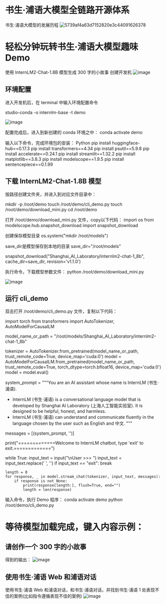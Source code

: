 # 书生·浦语大模型全链路开源体系
书生·浦语大模型的发展历程
![5739af4a63d7152820e3c44091626378](https://github.com/TyxYAN/-/assets/101959829/5b4db4ec-38bc-4c81-a4e5-bc1bdb464e80)
# 轻松分钟玩转书生·浦语大模型趣味 Demo
使用 InternLM2-Chat-1.8B 模型生成 300 字的小故事
创建开发机
![image](https://github.com/TyxYAN/-/assets/101959829/685cb172-7e31-4966-91e0-5d7b8c7386e6)


## 环境配置
进入开发机后，在 terminal 中输入环境配置命令 

studio-conda -o internlm-base -t demo

![image](https://github.com/TyxYAN/-/assets/101959829/5cbf68d6-dd3b-47df-b399-e2ca97c94ea2)

配置完成后，进入到新创建的 conda 环境之中：
conda activate demo

输入以下命令，完成环境包的安装：
Python
pip install huggingface-hub==0.17.3
pip install transformers==4.34 
pip install psutil==5.9.8
pip install accelerate==0.24.1
pip install streamlit==1.32.2 
pip install matplotlib==3.8.3 
pip install modelscope==1.9.5
pip install sentencepiece==0.1.99
## 下载 InternLM2-Chat-1.8B 模型
按路径创建文件夹，并进入到对应文件目录中：

mkdir -p /root/demo
touch /root/demo/cli_demo.py
touch /root/demo/download_mini.py
cd /root/demo


打开 /root/demo/download_mini.py 文件，copy以下代码：
import os
from modelscope.hub.snapshot_download import snapshot_download

 创建保存模型目录
os.system("mkdir /root/models")

 save_dir是模型保存到本地的目录
save_dir="/root/models"

snapshot_download("Shanghai_AI_Laboratory/internlm2-chat-1_8b", 
                  cache_dir=save_dir, 
                  revision='v1.1.0')

执行命令，下载模型参数文件：
python /root/demo/download_mini.py

![image](https://github.com/TyxYAN/-/assets/101959829/d33437ca-1110-49f6-b00d-706ed1667f26)


## 运行 cli_demo
双击打开 /root/demo/cli_demo.py 文件，复制以下代码：

import torch
from transformers import AutoTokenizer, AutoModelForCausalLM


model_name_or_path = "/root/models/Shanghai_AI_Laboratory/internlm2-chat-1_8b"

tokenizer = AutoTokenizer.from_pretrained(model_name_or_path, trust_remote_code=True, device_map='cuda:0')
model = AutoModelForCausalLM.from_pretrained(model_name_or_path, trust_remote_code=True, torch_dtype=torch.bfloat16, device_map='cuda:0')
model = model.eval()

system_prompt = """You are an AI assistant whose name is InternLM (书生·浦语).
- InternLM (书生·浦语) is a conversational language model that is developed by Shanghai AI Laboratory (上海人工智能实验室). It is designed to be helpful, honest, and harmless.
- InternLM (书生·浦语) can understand and communicate fluently in the language chosen by the user such as English and 中文.
"""

messages = [(system_prompt, '')]

print("=============Welcome to InternLM chatbot, type 'exit' to exit.=============")

while True:
    input_text = input("\nUser  >>> ")
    input_text = input_text.replace(' ', '')
    if input_text == "exit":
        break

    length = 0
    for response, _ in model.stream_chat(tokenizer, input_text, messages):
        if response is not None:
            print(response[length:], flush=True, end="")
            length = len(response)

输入命令，执行 Demo 程序：
conda activate demo
python /root/demo/cli_demo.py

# 等待模型加载完成，键入内容示例：
## 请创作一个 300 字的小故事
得到的输出：
![image](https://github.com/TyxYAN/-/assets/101959829/14b92606-20ab-4a62-a8f9-51dd754ac847)

## 使用书生·浦语 Web 和浦语对话
使用书生·浦语 Web 和浦语对话，和书生·浦语对话，并找到书生·浦语 1 处表现不佳的案例(比如指令遵循表现不佳的案例)
![image](https://github.com/TyxYAN/-/assets/101959829/97e4bb51-2b47-47bb-87cb-cb6f2102f2c7)





